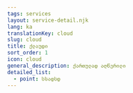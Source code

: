 ```yaml
---
tags: services
layout: service-detail.njk
lang: ka
translationKey: cloud
slug: cloud
title: ქლაუდი
sort_order: 1
icon: cloud
general_description: ქართულად აღწერილი
detailed_list:
  - point: სსადსდ
---
```


